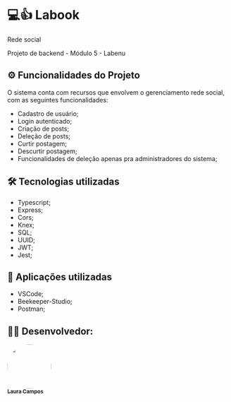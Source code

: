 # 💻👍 Labook 

Rede social

Projeto de backend - Módulo 5 - Labenu

## ⚙️ Funcionalidades do Projeto

O sistema conta com recursos que envolvem o gerenciamento rede social, com as seguintes funcionalidades: 

- Cadastro de usuário;
- Login autenticado;
- Criação de posts;
- Deleção de posts;
- Curtir postagem;
- Descurtir postagem;
- Funcionalidades de deleção apenas pra administradores do sistema;


## 🛠 Tecnologias utilizadas

- Typescript;
- Express;
- Cors;
- Knex; 
- SQL;
- UUID;
- JWT;
- Jest;

## 🚀 Aplicações utilizadas

- VSCode;
- Beekeeper-Studio;
- Postman;

## 👨‍💻 Desenvolvedor:


<a href="https://github.com/lausompac">
 <img style="border-radius: 50%;" src="https://avatars.githubusercontent.com/u/101334115?v=4" width="100px;" alt=""/>
 <br />
 <sub><b>Laura Campos</b></sub></a> <a href="https://github.com/lausompac" title="github"></a>
 <br>
 <br>

